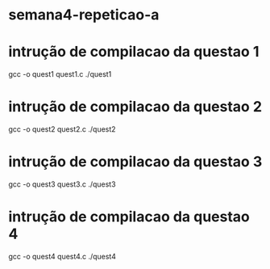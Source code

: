 # semana4-repeticao-a

# intrução de compilacao da questao 1
gcc -o quest1 quest1.c
./quest1

# intrução de compilacao da questao 2
gcc -o quest2 quest2.c
./quest2

# intrução de compilacao da questao 3
gcc -o quest3 quest3.c
./quest3

# intrução de compilacao da questao 4
gcc -o quest4 quest4.c
./quest4